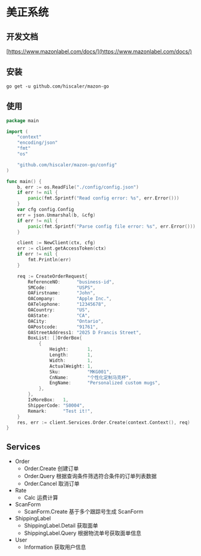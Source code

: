 美正系统
=======

## 开发文档

[https://www.mazonlabel.com/docs/](https://www.mazonlabel.com/docs/)

## 安装

```shell
go get -u github.com/hiscaler/mazon-go
```

## 使用

```go
package main

import (
	"context"
	"encoding/json"
	"fmt"
	"os"

	"github.com/hiscaler/mazon-go/config"
)

func main() {
	b, err := os.ReadFile("./config/config.json")
	if err != nil {
		panic(fmt.Sprintf("Read config error: %s", err.Error()))
	}
	var cfg config.Config
	err = json.Unmarshal(b, &cfg)
	if err != nil {
		panic(fmt.Sprintf("Parse config file error: %s", err.Error()))
	}

	client := NewClient(ctx, cfg)
	err := client.getAccessToken(ctx)
	if err != nil {
		fmt.Println(err)
	}

	req := CreateOrderRequest{
		ReferenceNO:      "business-id",
		SMCode:           "USPS",
		OAFirstname:      "John",
		OACompany:        "Apple Inc.",
		OATelephone:      "12345678",
		OACountry:        "US",
		OAState:          "CA",
		OACity:           "Ontario",
		OAPostcode:       "91761",
		OAStreetAddress1: "2025 D Francis Street",
		BoxList: []OrderBox{
			{
				Height:       1,
				Length:       1,
				Width:        1,
				ActualWeight: 1,
				Sku:          "MKG001",
				CnName:       "个性化定制马克杯",
				EngName:      "Personalized custom mugs",
			},
		},
		IsMoreBox:   1,
		ShipperCode: "S0004",
		Remark:      "Test it!",
	}
	res, err := client.Services.Order.Create(context.Context(), req)
}

```

## Services
 - Order
   - Order.Create 创建订单 
   - Order.Query 根据查询条件筛选符合条件的订单列表数据
   - Order.Cancel 取消订单
 - Rate
   - Calc 运费计算 
 - ScanForm
   - ScanForm.Create 基于多个跟踪号生成 ScanForm 
 - ShippingLabel
   - ShippingLabel.Detail 获取面单
   - ShippingLabel.Query 根据物流单号获取面单信息
 - User
   - Information 获取用户信息